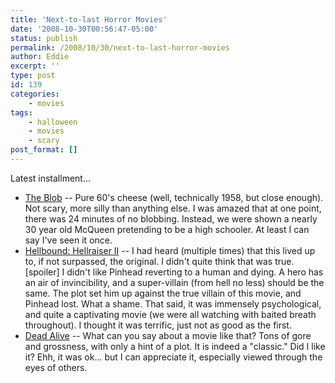 ```yaml
---
title: 'Next-to-last Horror Movies'
date: '2008-10-30T00:56:47-05:00'
status: publish
permalink: /2008/10/30/next-to-last-horror-movies
author: Eddie
excerpt: ''
type: post
id: 139
categories:
    - movies
tags:
    - halloween
    - movies
    - scary
post_format: []
---
```

Latest installment...

- [The Blob](http://www.imdb.com/title/tt0051418/) -- Pure 60's cheese (well, technically 1958, but close enough). Not scary, more silly than anything else. I was amazed that at one point, there was 24 minutes of no blobbing. Instead, we were shown a nearly 30 year old McQueen pretending to be a high schooler. At least I can say I've seen it once.
- [Hellbound: Hellraiser II](http://www.imdb.com/title/tt0095294/) -- I had heard (multiple times) that this lived up to, if not surpassed, the original. I didn't quite think that was true. \[spoiler\] I didn't like Pinhead reverting to a human and dying. A hero has an air of invincibility, and a super-villain (from hell no less) should be the same. The plot set him up against the true villain of this movie, and Pinhead lost. What a shame. That said, it was immensely psychological, and quite a captivating movie (we were all watching with baited breath throughout). I thought it was terrific, just not as good as the first.
- [Dead Alive](http://www.imdb.com/title/tt0103873/) -- What can you say about a movie like that? Tons of gore and grossness, with only a hint of a plot. It is indeed a "classic." Did I like it? Ehh, it was ok... but I can appreciate it, especially viewed through the eyes of others.